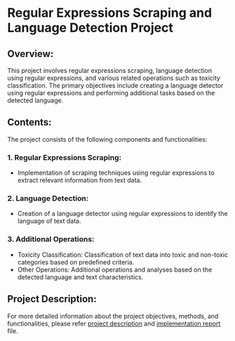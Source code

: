 # Regular Expressions Scraping and Language Detection Project

## Overview:
This project involves regular expressions scraping, language detection using regular expressions, and various related operations such as toxicity classification. The primary objectives include creating a language detector using regular expressions and performing additional tasks based on the detected language.

## Contents:
The project consists of the following components and functionalities:

### 1. Regular Expressions Scraping:
- Implementation of scraping techniques using regular expressions to extract relevant information from text data.

### 2. Language Detection:
- Creation of a language detector using regular expressions to identify the language of text data.

### 3. Additional Operations:
- Toxicity Classification: Classification of text data into toxic and non-toxic categories based on predefined criteria.
- Other Operations: Additional operations and analyses based on the detected language and text characteristics.

## Project Description:
For more detailed information about the project objectives, methods, and functionalities, please refer [project description](https://github.com/Dimitris-STAT/Lang_Detection_Toxicity_Classification/blob/main/pdfs/Project_description.pdf) and [implementation report](https://github.com/Dimitris-STAT/Lang_Detection_Toxicity_Classification/blob/main/pdfs/report.pdf) file.


